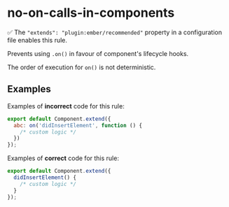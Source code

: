# no-on-calls-in-components

:white_check_mark: The `"extends": "plugin:ember/recommended"` property in a configuration file enables this rule.

Prevents using `.on()` in favour of component's lifecycle hooks.

The order of execution for `on()` is not deterministic.

## Examples

Examples of **incorrect** code for this rule:

```javascript
export default Component.extend({
  abc: on('didInsertElement', function () {
    /* custom logic */
  })
});
```

Examples of **correct** code for this rule:

```js
export default Component.extend({
  didInsertElement() {
    /* custom logic */
  }
});
```
